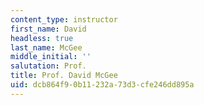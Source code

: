 ```yaml
---
content_type: instructor
first_name: David
headless: true
last_name: McGee
middle_initial: ''
salutation: Prof.
title: Prof. David McGee
uid: dcb864f9-0b11-232a-73d3-cfe246dd895a
---
```

